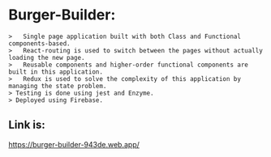 # Burger-Builder:

```
>	Single page application built with both Class and Functional components-based.
>	React-routing is used to switch between the pages without actually loading the new page.
>	Reusable components and higher-order functional components are built in this application.
>	Redux is used to solve the complexity of this application by managing the state problem.
> Testing is done using jest and Enzyme.
> Deployed using Firebase.

```
## Link is:
https://burger-builder-943de.web.app/
